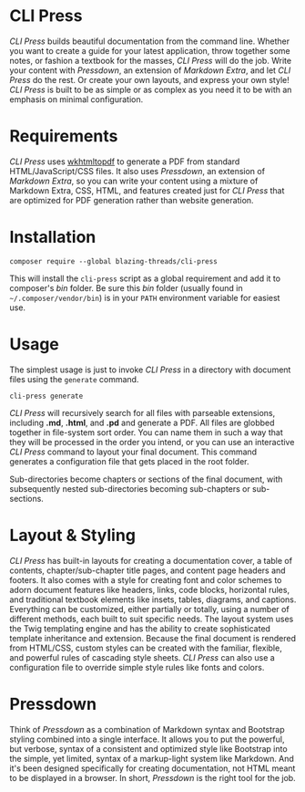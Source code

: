 # CLI Press

*CLI Press* builds beautiful documentation from the command line.  Whether you want to create a guide for your latest application, throw together some notes, or fashion a textbook for the masses, *CLI Press* will do the job.  Write your content with *Pressdown*, an extension of *Markdown Extra*, and let *CLI Press* do the rest.  Or create your own layouts, and express your own style!  *CLI Press* is built to be as simple or as complex as you need it to be with an emphasis on minimal configuration.
 
# Requirements

*CLI Press* uses [wkhtmltopdf](http://wkhtmltopdf.org) to generate a PDF from standard HTML/JavaScript/CSS files.  It also uses *Pressdown*, an extension of *Markdown Extra*, so you can write your content using a mixture of Markdown Extra, CSS, HTML, and features created just for *CLI Press* that are optimized for PDF generation rather than website generation.  

# Installation

```
composer require --global blazing-threads/cli-press
```

This will install the `cli-press` script as a global requirement and add it to composer's *bin* folder.  Be sure this *bin* folder (usually found in `~/.composer/vendor/bin`) is in your `PATH` environment variable for easiest use.

# Usage

The simplest usage is just to invoke *CLI Press* in a directory with document files using the `generate` command.

```
cli-press generate
```

*CLI Press* will recursively search for all files with parseable extensions, including **.md**, **.html**, and **.pd** and generate a PDF.  All files are globbed together in file-system sort order.  You can name them in such a way that they will be processed in the order you intend, or you can use an interactive *CLI Press* command to layout your final document.  This command generates a configuration file that gets placed in the root folder.
 
Sub-directories become chapters or sections of the final document, with subsequently nested sub-directories becoming sub-chapters or sub-sections.
  
# Layout & Styling

*CLI Press* has built-in layouts for creating a documentation cover, a table of contents, chapter/sub-chapter title pages, and content page headers and footers.  It also comes with a style for creating font and color schemes to adorn document features like headers, links, code blocks, horizontal rules, and traditional textbook elements like insets, tables, diagrams, and captions.  Everything can be customized, either partially or totally, using a number of different methods, each built to suit specific needs.  The layout system uses the Twig templating engine and has the ability to create sophisticated template inheritance and extension.  Because the final document is rendered from HTML/CSS, custom styles can be created with the familiar, flexible, and powerful rules of cascading style sheets.  *CLI Press* can also use a configuration file to override simple style rules like fonts and colors.
 
 # Pressdown
 
 Think of *Pressdown* as a combination of Markdown syntax and Bootstrap styling combined into a single interface.  It allows you to put the powerful, but verbose, syntax of a consistent and optimized style like Bootstrap into the simple, yet limited, syntax of a markup-light system like Markdown.  And it's been designed specifically for creating documentation, not HTML meant to be displayed in a browser.  In short, *Pressdown* is the right tool for the job.


